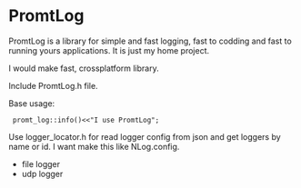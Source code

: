 # PromtLog
PromtLog is a library for simple and fast logging, fast to codding and fast to running yours applications. 
It is just my home project.

I would make fast, crossplatform library.

Include PromtLog.h file.

Base usage:
```
 promt_log::info()<<"I use PromtLog";
```
Use logger_locator.h for read logger config from json and get loggers by name or id. I want make this like NLog.config.

* file logger
* udp logger
